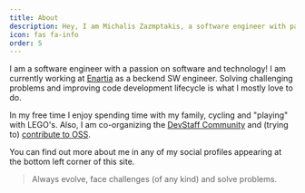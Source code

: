 ```yaml
---
title: About
description: Hey, I am Michalis Zazmptakis, a software engineer with passion on software and technology.
icon: fas fa-info
order: 5
---
```


I am a software engineer with a passion on software and technology! I am currently working at [Enartia](https://enartia.com) as a beckend SW engineer. Solving challenging problems and improving code development lifecycle is what I mostly love to do. 

In my free time I enjoy spending time with my family, cycling and "playing" with LEGO's.
Also, I am co-organizing the [DevStaff Community](https://devstaff.gr) and (trying to) [contribute to OSS](https://github.com/mzampetakis?tab=repositories).

You can find out more about me in any of my social profiles appearing at the bottom left corner of this site.

>Always evolve, face challenges (of any kind) and solve problems.